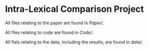 # Intra-Lexical Comparison Project

All files relating to the paper are found in *Paper/*.

All files relating to code are found in *Code/*.

All fiels relating to the data, including the results, are found in *data/*.

